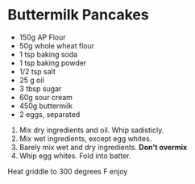 # Buttermilk Pancakes

* 150g AP Flour
* 50g whole wheat flour
* 1 tsp baking soda
* 1 tsp baking powder
* 1/2 tsp salt
* 25 g oil
* 3 tbsp sugar
* 60g sour cream
* 450g buttermilk
* 2 eggs, separated


1. Mix dry ingredients and oil.  Whip sadisticly.
2. Mix wet ingredients, except egg whites.
3. Barely mix wet and dry ingredients.  **Don't overmix**
4. Whip egg whites.  Fold into batter.

Heat griddle to 300 degrees F 
enjoy
